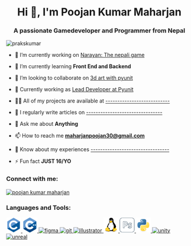 <h1 align="center">Hi 👋, I'm Poojan Kumar Maharjan</h1>
<h3 align="center">A passionate Gamedeveloper and Programmer from Nepal</h3>

<p align="left"> <img src="https://komarev.com/ghpvc/?username=prakskumar&label=Profile%20views&color=0e75b6&style=flat" alt="prakskumar" /> </p>

- 🔭 I’m currently working on [Narayan: The nepali game](https://www.instagram.com/p/CvuzYq0NK2W/)

- 🌱 I’m currently learning **Front End and Backend**

- 👯 I’m looking to collaborate on [3d art with pyunit](https://www.instagram.com/pyunitdevs/)

- 🤝 Currently working as [Lead Developer at Pyunit](https://www.instagram.com/pyunitdevs/)

- 👨‍💻 All of my projects are available at [---------------------------](---------------------------)

- 📝 I regularly write articles on [--------------------------------](--------------------------------)

- 💬 Ask me about **Anything**

- 📫 How to reach me **maharjanpoojan30@gmail.com**

- 📄 Know about my experiences [---------------------------------](---------------------------------)

- ⚡ Fun fact **JUST 16/YO**

<h3 align="left">Connect with me:</h3>
<p align="left">
<a href="https://instagram.com/poojan kumar maharjan" target="blank"><img align="center" src="https://raw.githubusercontent.com/rahuldkjain/github-profile-readme-generator/master/src/images/icons/Social/instagram.svg" alt="poojan kumar maharjan" height="30" width="40" /></a>
</p>

<h3 align="left">Languages and Tools:</h3>
<p align="left"> <a href="https://www.cprogramming.com/" target="_blank" rel="noreferrer"> <img src="https://raw.githubusercontent.com/devicons/devicon/master/icons/c/c-original.svg" alt="c" width="40" height="40"/> </a> <a href="https://www.w3schools.com/cpp/" target="_blank" rel="noreferrer"> <img src="https://raw.githubusercontent.com/devicons/devicon/master/icons/cplusplus/cplusplus-original.svg" alt="cplusplus" width="40" height="40"/> </a> <a href="https://www.figma.com/" target="_blank" rel="noreferrer"> <img src="https://www.vectorlogo.zone/logos/figma/figma-icon.svg" alt="figma" width="40" height="40"/> </a> <a href="https://git-scm.com/" target="_blank" rel="noreferrer"> <img src="https://www.vectorlogo.zone/logos/git-scm/git-scm-icon.svg" alt="git" width="40" height="40"/> </a> <a href="https://www.adobe.com/in/products/illustrator.html" target="_blank" rel="noreferrer"> <img src="https://www.vectorlogo.zone/logos/adobe_illustrator/adobe_illustrator-icon.svg" alt="illustrator" width="40" height="40"/> </a> <a href="https://www.linux.org/" target="_blank" rel="noreferrer"> <img src="https://raw.githubusercontent.com/devicons/devicon/master/icons/linux/linux-original.svg" alt="linux" width="40" height="40"/> </a> <a href="https://www.photoshop.com/en" target="_blank" rel="noreferrer"> <img src="https://raw.githubusercontent.com/devicons/devicon/master/icons/photoshop/photoshop-line.svg" alt="photoshop" width="40" height="40"/> </a> <a href="https://www.python.org" target="_blank" rel="noreferrer"> <img src="https://raw.githubusercontent.com/devicons/devicon/master/icons/python/python-original.svg" alt="python" width="40" height="40"/> </a> <a href="https://unity.com/" target="_blank" rel="noreferrer"> <img src="https://www.vectorlogo.zone/logos/unity3d/unity3d-icon.svg" alt="unity" width="40" height="40"/> </a> <a href="https://unrealengine.com/" target="_blank" rel="noreferrer"> <img src="https://raw.githubusercontent.com/kenangundogan/fontisto/036b7eca71aab1bef8e6a0518f7329f13ed62f6b/icons/svg/brand/unreal-engine.svg" alt="unreal" width="40" height="40"/> </a> </p>
